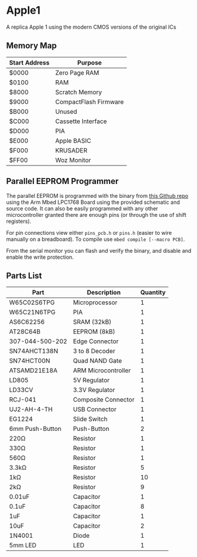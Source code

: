Apple1
========
A replica Apple 1 using the modern CMOS versions of the original ICs

Memory Map
----------
| Start Address | Purpose               |
|---------------|-----------------------|
| $0000         | Zero Page RAM         |
| $0100         | RAM                   |
| $8000         | Scratch Memory        |
| $9000         | CompactFlash Firmware |
| $B000         | Unused                |
| $C000         | Cassette Interface    |
| $D000         | PIA                   |
| $E000         | Apple BASIC           |
| $F000         | KRUSADER              |
| $FF00         | Woz Monitor           |

Parallel EEPROM Programmer
--------------------------
The parallel EEPROM is programmed with the binary from [this Github repo](https://github.com/st3fan/krusader) using 
the Arm Mbed LPC1768 Board using the provided schematic and source code.
It can also be easily programmed with any other microcontroller granted there are enough pins (or through the use of shift registers).

For pin connections view either `pins_pcb.h` or `pins.h` (easier to wire manually on a breadboard).
To compile use `mbed compile [--macro PCB]`.

From the serial monitor you can flash and verify the binary, and disable and enable the write protection. 

Parts List
----------
| Part            | Description         | Quantity |
|-----------------|---------------------|----------|
| W65C02S6TPG     | Microprocessor      | 1        |
| W65C21N6TPG     | PIA                 | 1        |
| AS6C62256       | SRAM (32kB)         | 1        |
| AT28C64B        | EEPROM (8kB)        | 1        | 
| 307-044-500-202 | Edge Connector      | 1        |
| SN74AHCT138N    | 3 to 8 Decoder      | 1        |
| SN74HCT00N      | Quad NAND Gate      | 1        |
| ATSAMD21E18A    | ARM Microcontroller | 1        |
| LD805           | 5V Regulator        | 1        |
| LD33CV          | 3.3V Regulator      | 1        |
| RCJ-041         | Composite Connector | 1        | 
| UJ2-AH-4-TH     | USB Connector       | 1        | 
| EG1224          | Slide Switch        | 1        |
| 6mm Push-Button | Push-Button         | 2        |
| 220Ω            | Resistor            | 1        |
| 330Ω            | Resistor            | 1        |
| 560Ω            | Resistor            | 1        |
| 3.3kΩ           | Resistor            | 5        |
| 1kΩ             | Resistor            | 10       |
| 2kΩ             | Resistor            | 9        |
| 0.01uF          | Capacitor           | 1        |
| 0.1uF           | Capacitor           | 8        |
| 1uF             | Capacitor           | 1        |
| 10uF            | Capacitor           | 2        |
| 1N4001          | Diode               | 1        |
| 5mm LED         | LED                 | 1        |

